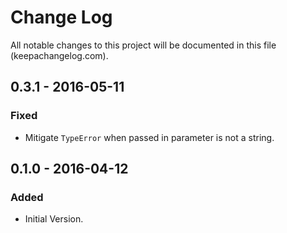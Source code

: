 # Change Log
All notable changes to this project will be documented in this file (keepachangelog.com).

## 0.3.1 - 2016-05-11
### Fixed
- Mitigate `TypeError` when passed in parameter is not a string.

## 0.1.0 - 2016-04-12
### Added
- Initial Version.

